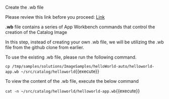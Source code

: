 
Create the .wb file

Please review this link before you proceed: [Link](http://docs.bluedata.com/awb34_helloworld-application-build-walkthrough$wb_section_2)

<b>.wb</b> file contains a series of App Workbench commands that control the creation of the Catalog Image

In this step, instead of creating your own .wb file, we will be utilizing the .wb file from the github clone from earlier. 

To use the existing .wb file, please run the following command. 

`cp /tmp/samples/solutions/ImageSamples/helloWorld-auto/helloworld-app.wb ~/src/catalog/helloworld`{{execute}}

To view the content of the .wb file, execute the below command

`cat -n ~/src/catalog/helloworld/helloworld-app.wb`{{execute}}



